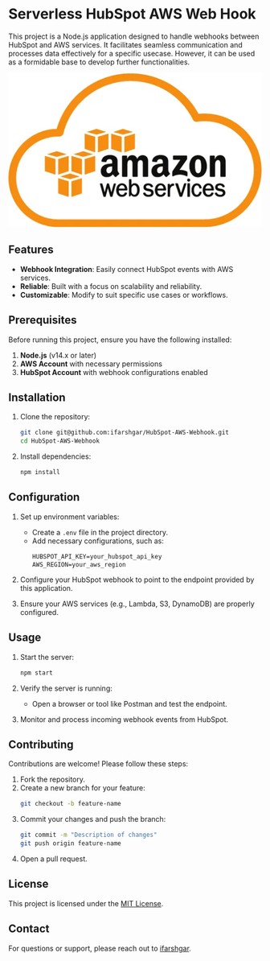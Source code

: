 # Serverless HubSpot AWS Web Hook

This project is a Node.js application designed to handle webhooks between HubSpot and AWS services. 
It facilitates seamless communication and processes data effectively for a specific usecase. 
However, it can be used as a formidable base to develop further functionalities. 

<img src="https://github.com/ifarshgar/Serverless-HubSpot-AWS-Webhook/blob/master/AWS.webp" alt="Amazon Cloud Services" />

## Features

- **Webhook Integration**: Easily connect HubSpot events with AWS services.
- **Reliable**: Built with a focus on scalability and reliability.
- **Customizable**: Modify to suit specific use cases or workflows.

## Prerequisites

Before running this project, ensure you have the following installed:

1. **Node.js** (v14.x or later)
2. **AWS Account** with necessary permissions
3. **HubSpot Account** with webhook configurations enabled

## Installation

1. Clone the repository:
   ```bash
   git clone git@github.com:ifarshgar/HubSpot-AWS-Webhook.git
   cd HubSpot-AWS-Webhook
   ```

2. Install dependencies:
   ```bash
   npm install
   ```

## Configuration

1. Set up environment variables:
   - Create a `.env` file in the project directory.
   - Add necessary configurations, such as:
     ```
     HUBSPOT_API_KEY=your_hubspot_api_key
     AWS_REGION=your_aws_region
     ```

2. Configure your HubSpot webhook to point to the endpoint provided by this application.

3. Ensure your AWS services (e.g., Lambda, S3, DynamoDB) are properly configured.

## Usage

1. Start the server:
   ```bash
   npm start
   ```

2. Verify the server is running:
   - Open a browser or tool like Postman and test the endpoint.

3. Monitor and process incoming webhook events from HubSpot.

## Contributing

Contributions are welcome! Please follow these steps:

1. Fork the repository.
2. Create a new branch for your feature:
   ```bash
   git checkout -b feature-name
   ```
3. Commit your changes and push the branch:
   ```bash
   git commit -m "Description of changes"
   git push origin feature-name
   ```
4. Open a pull request.

## License

This project is licensed under the [MIT License](LICENSE).

## Contact

For questions or support, please reach out to [ifarshgar](https://github.com/ifarshgar).
```
